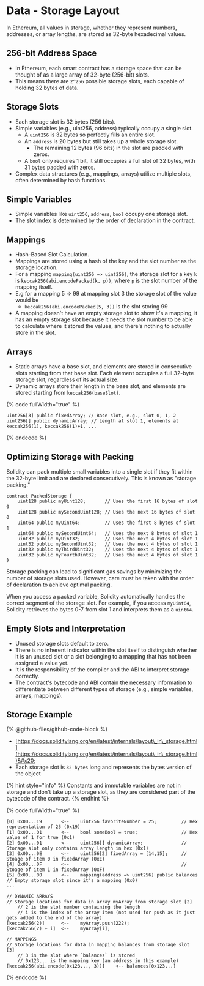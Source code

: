 # Data - Storage Layout

In Ethereum, all values in storage, whether they represent numbers, addresses, or array lengths, are stored as 32-byte hexadecimal values.

## **256-bit Address Space**

* In Ethereum, each smart contract has a storage space that can be thought of as a large array of 32-byte (256-bit) slots.
* This means there are `2^256` possible storage slots, each capable of holding 32 bytes of data.

## **Storage Slots**

* Each storage slot is 32 bytes (256 bits).
* Simple variables (e.g., uint256, address) typically occupy a single slot.
  * A `uint256` is 32 bytes so perfectly fills an entire slot.
  * An `address` is 20 bytes but still takes up a whole storage slot.
    * The remaining 12 bytes (96 bits) in the slot are padded with zeros.
  * A `bool` only requires 1 bit, it still occupies a full slot of 32 bytes, with 31 bytes padded with zeros.
* Complex data structures (e.g., mappings, arrays) utilize multiple slots, often determined by hash functions.

## Simple Variables

* Simple variables like `uint256`, `address`, `bool` occupy one storage slot.
* The slot index is determined by the order of declaration in the contract.

## Mappings

* Hash-Based Slot Calculation.
* Mappings are stored using a hash of the key and the slot number as the storage location.
* For a mapping `mapping(uint256 => uint256)`, the storage slot for a key `k` is `keccak256(abi.encodePacked(k, p))`, where `p` is the slot number of the mapping itself.
* E.g for a mapping 5 => 99 at mapping slot 3 the storage slot of the value would be
  * `keccak256(abi.encodePacked(5, 3))` is the slot storing 99
* A mapping doesn't have an empty storage slot to show it's a mapping, it has an empty storage slot because it needs the slot number to be able to calculate where it stored the values, and there's nothing to actually store in the slot.

## Arrays

* Static arrays have a base slot, and elements are stored in consecutive slots starting from that base slot. Each element occupies a full 32-byte storage slot, regardless of its actual size.
* Dynamic arrays store their length in the base slot, and elements are stored starting from `keccak256(baseSlot)`.

{% code fullWidth="true" %}
```solidity
uint256[3] public fixedArray; // Base slot, e.g., slot 0, 1, 2
uint256[] public dynamicArray; // Length at slot 1, elements at keccak256(1), keccak256(1)+1, ...
```
{% endcode %}

## Optimizing Storage with Packing

Solidity can pack multiple small variables into a single slot if they fit within the 32-byte limit and are declared consecutively. This is known as "storage packing."

```solidity
contract PackedStorage {
    uint128 public myUint128;       // Uses the first 16 bytes of slot 0
    uint128 public mySecondUint128; // Uses the next 16 bytes of slot 0
    uint64 public myUint64;         // Uses the first 8 bytes of slot 1
    uint64 public mySecondUint64;   // Uses the next 8 bytes of slot 1
    uint32 public myUint32;         // Uses the next 4 bytes of slot 1
    uint32 public mySecondUint32;   // Uses the next 4 bytes of slot 1
    uint32 public myThirdUint32;    // Uses the next 4 bytes of slot 1
    uint32 public myFourthUint32;   // Uses the next 4 bytes of slot 1
}
```

Storage packing can lead to significant gas savings by minimizing the number of storage slots used. However, care must be taken with the order of declaration to achieve optimal packing.

When you access a packed variable, Solidity automatically handles the correct segment of the storage slot. For example, if you access `myUint64`, Solidity retrieves the bytes 0-7 from slot 1 and interprets them as a `uint64`.

## Empty Slots and Interpretation

* Unused storage slots default to zero.
* There is no inherent indicator within the slot itself to distinguish whether it is an unused slot or a slot belonging to a mapping that has not been assigned a value yet.
* It is the responsibility of the compiler and the ABI to interpret storage correctly.
* The contract's bytecode and ABI contain the necessary information to differentiate between different types of storage (e.g., simple variables, arrays, mappings).

## Storage Example

{% @github-files/github-code-block %}

* [https://docs.soliditylang.org/en/latest/internals/layout\_in\_storage.html](https://docs.soliditylang.org/en/latest/internals/layout\_in\_storage.html)&#x20;
* Each storage slot is `32 bytes` long and represents the bytes version of the object

{% hint style="info" %}
Constants and immutable variables are not in storage and don't take up a storage slot, as they are considered part of the bytecode of the contract.
{% endhint %}

{% code fullWidth="true" %}
```solidity
[0] 0x00...19       <--    uint256 favoriteNumber = 25;         // Hex representation of 25 (0x19)
[1] 0x00...01       <--    bool someBool = true;                // Hex value of 1 for true (0x1)
[2] 0x00...01       <--    uint256[] dynamicArray;              // Storage slot only contains array length in hex (0x1)
[3] 0x00...0E       <--    uint256[2] fixedArray = [14,15];     // Stoage of item 0 in fixedArray (0xE)
[4] 0x00...0F       <--                                         // Stoage of item 1 in fixedArray (0xF)
[5] 0x00...00       <--    mapping(address => uint256) public balances  // Empty storage slot since it's a mapping (0x0)
...

// DYNAMIC ARRAYS
// Storage locations for data in array myArray from storage slot [2]
    // 2 is the slot number containing the length
    // i is the index of the array item (not used for push as it just gets added to the end of the array)
[keccak256(2)]      <--    myArray.push(222);
[keccak256(2) + i]  <--    myArray[i];

// MAPPINGS
// Storage locations for data in mapping balances from storage slot [3]
    // 3 is the slot where `balances` is stored
    // 0x123... is the mapping key (an address in this example)
[keccak256(abi.encode(0x123..., 3))]    <-- balances[0x123...]
```
{% endcode %}
